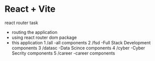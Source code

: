 # React + Vite
react router task
* routing the application
* using react router dom package
* this application 
   1  /all -all components
   2  /fsd -Full Stack Development components
   3  /datasc -Data Scince components
   4  /cyber -Cyber Secrity components
   5  /career -career components

 

